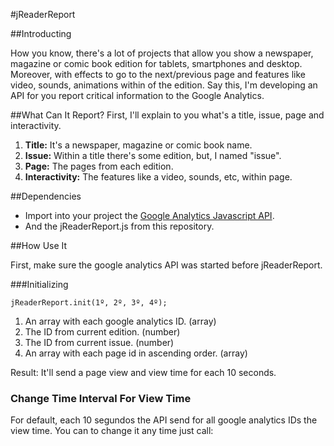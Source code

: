 #jReaderReport

##Introducting

How you know, there's a lot of projects that allow you show a newspaper, magazine or comic book edition for tablets, smartphones and desktop. Moreover, with effects to go to the next/previous page and features like video, sounds, animations within of the edition. Say this, I'm developing an API for you report critical information to the Google Analytics.

##What Can It Report?
First, I'll explain to you what's a title, issue, page and interactivity.

1. **Title:** It's a newspaper, magazine or comic book name. 
2. **Issue:** Within a title there's some edition, but, I named "issue".
3. **Page:** The pages from each edition.
4. **Interactivity:** The features like a video, sounds, etc, within page.

##Dependencies

- Import into your project the  [Google Analytics Javascript API](https://developers.google.com/analytics/devguides/collection/analyticsjs/).
- And the jReaderReport.js from this repository.

##How Use It

First, make sure the google analytics API was started before jReaderReport.

###Initializing

```
jReaderReport.init(1º, 2º, 3º, 4º);
```

1. An array with each google analytics ID. (array)
2. The ID from current edition. (number)
3. The ID from current issue. (number)
4. An array with each page id in ascending order. (array)

Result: It'll send a page view and view time for each 10 seconds.
 
### Change Time Interval For View Time

For default, each 10 segundos the API send for all google analytics IDs the view time. You can to change it any time just call:

```

```
